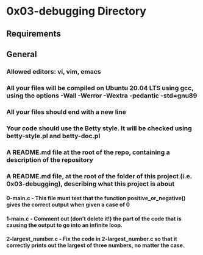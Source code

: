 # 0x03-debugging Directory


## Requirements
## General

### Allowed editors: vi, vim, emacs
### All your files will be compiled on Ubuntu 20.04 LTS using gcc, using the options -Wall -Werror -Wextra -pedantic -std=gnu89
### All your files should end with a new line
### Your code should use the Betty style. It will be checked using betty-style.pl and betty-doc.pl
### A README.md file at the root of the repo, containing a description of the repository
### A README.md file, at the root of the folder of this project (i.e. 0x03-debugging), describing what this project is about


#### 0-main.c - This file must test that the function positive_or_negative() gives the correct output when given a case of 0

#### 1-main.c - Comment out (don’t delete it!) the part of the code that is causing the output to go into an infinite loop.

#### 2-largest_number.c - Fix the code in 2-largest_number.c so that it correctly prints out the largest of three numbers, no matter the case.

 
